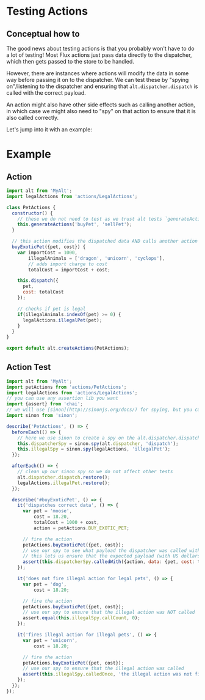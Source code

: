 # Testing Actions

## Conceptual how to

The good news about testing actions is that you probably won't have to do a lot of testing! Most Flux actions just pass data directly to the dispatcher, which then gets passed to the store to be handled.

However, there are instances where actions will modify the data in some way before passing it on to the dispatcher. We can test these by "spying on"/listening to the dispatcher and ensuring that `alt.dispatcher.dispatch` is called with the correct payload.

An action might also have other side effects such as calling another action, in which case we might also need to "spy" on that action to ensure that it is also called correctly.

Let's jump into it with an example:

# Example

## Action
```javascript
import alt from 'MyAlt';
import legalActions from 'actions/LegalActions';

class PetActions {
  constructor() {
    // these we do not need to test as we trust alt tests `generateActions`
    this.generateActions('buyPet', 'sellPet');
  }

  // this action modifies the dispatched data AND calls another action
  buyExoticPet({pet, cost}) {
    var importCost = 1000,
        illegalAnimals = ['dragon', 'unicorn', 'cyclops'],
        // adds import charge to cost
        totalCost = importCost + cost;

    this.dispatch({
      pet,
      cost: totalCost
    });

    // checks if pet is legal
    if(illegalAnimals.indexOf(pet) >= 0) {
      legalActions.illegalPet(pet);
    }
  }
}

export default alt.createActions(PetActions);
```

## Action Test

```javascript
import alt from 'MyAlt';
import petActions from 'actions/PetActions';
import legalActions from 'actions/LegalActions';
// you can use any assertion lib you want
import {assert} from 'chai';
// we will use [sinon](http://sinonjs.org/docs/) for spying, but you can use any similar lib
import sinon from 'sinon';

describe('PetActions', () => {
  beforeEach(() => {
    // here we use sinon to create a spy on the alt.dispatcher.dispatch function
    this.dispatcherSpy = sinon.spy(alt.dispatcher, 'dispatch');
    this.illegalSpy = sinon.spy(legalActions, 'illegalPet');
  });

  afterEach(() => {
    // clean up our sinon spy so we do not affect other tests
    alt.dispatcher.dispatch.restore();
    legalActions.illegalPet.restore();
  });

  describe('#buyExoticPet', () => {
    it('dispatches correct data', () => {
      var pet = 'moose',
          cost = 18.20,
          totalCost = 1000 + cost,
          action = petActions.BUY_EXOTIC_PET;

      // fire the action
      petActions.buyExoticPet({pet, cost});
      // use our spy to see what payload the dispatcher was called with
      // this lets us ensure that the expected payload (with US dollars) was fired
      assert(this.dispatcherSpy.calledWith({action, data: {pet, cost: totalCost}}), 'dispatcher did not receive correct payload');
    });

    it('does not fire illegal action for legal pets', () => {
      var pet = 'dog',
          cost = 18.20;

      // fire the action
      petActions.buyExoticPet({pet, cost});
      // use our spy to ensure that the illegal action was NOT called
      assert.equal(this.illegalSpy.callCount, 0);
    });

    it('fires illegal action for illegal pets', () => {
      var pet = 'unicorn',
          cost = 18.20;

      // fire the action
      petActions.buyExoticPet({pet, cost});
      // use our spy to ensure that the illegal action was called
      assert(this.illegalSpy.calledOnce, 'the illegal action was not fired');
    });
  });
});
```
